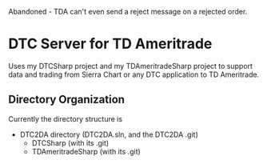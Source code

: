 Abandoned - TDA can't even send a reject message on a rejected order.

DTC Server for TD Ameritrade
=

Uses my DTCSharp project and my TDAmeritradeSharp project to support data and trading from Sierra Chart or any DTC application to TD Ameritrade.

Directory Organization
-
Currently the directory structure is
* DTC2DA directory (DTC2DA.sln, and the DTC2DA .git)
  * DTCSharp (with its .git)
  * TDAmeritradeSharp (with its .git)

